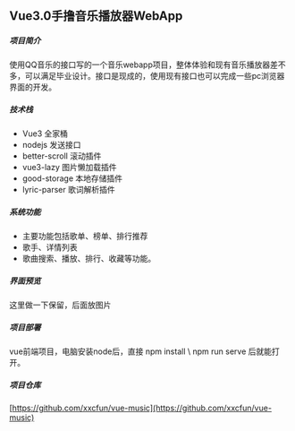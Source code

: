 ## Vue3.0手撸音乐播放器WebApp

##### 项目简介

使用QQ音乐的接口写的一个音乐webapp项目，整体体验和现有音乐播放器差不多，可以满足毕业设计。接口是现成的，使用现有接口也可以完成一些pc浏览器界面的开发。

##### 技术栈

* Vue3 全家桶
* nodejs 发送接口
* better-scroll 滚动插件
* vue3-lazy 图片懒加载插件
* good-storage 本地存储插件
* lyric-parser 歌词解析插件

##### 系统功能

* 主要功能包括歌单、榜单、排行推荐
* 歌手、详情列表
* 歌曲搜索、播放、排行、收藏等功能。

##### 界面预览

这里做一下保留，后面放图片

##### 项目部署

vue前端项目，电脑安装node后，直接 npm install \ npm run serve 后就能打开。

##### 项目仓库

[https://github.com/xxcfun/vue-music](https://github.com/xxcfun/vue-music)